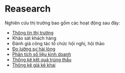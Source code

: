 # Reasearch

Nghiên cứu thị trường bao gồm các hoạt động sau đây:
* [Thông tin thị trường](./feedback.md)
* Khảo sát khách hàng
* Đánh giá công tác tổ chức hội nghị, hội thảo
* [Đo lường sự hài lòng](./satisfaction.md)
* [Phân tích số liệu kinh doanh](./analysis.md)
* [Thống kê kết quả trúng thầu](./bidding.md)
* [Thông kê giá kê khai](./declare.md)
